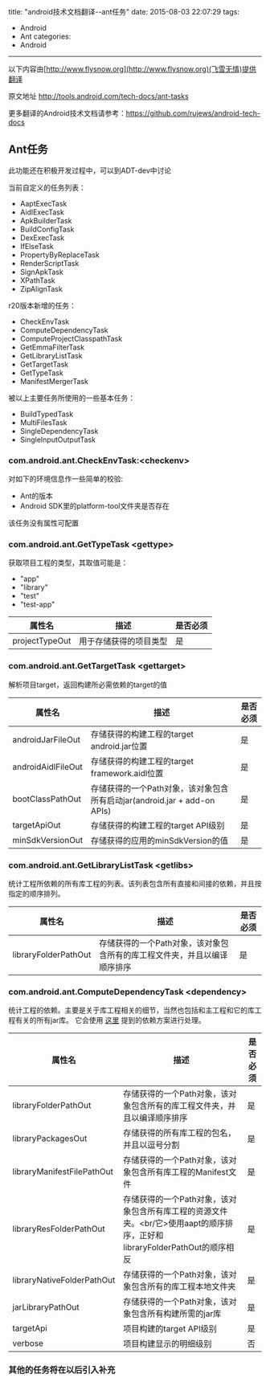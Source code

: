title: "android技术文档翻译--ant任务"
date: 2015-08-03 22:07:29
tags:
- Android
- Ant
categories:
- Android
---

以下内容由[http://www.flysnow.org](http://www.flysnow.org)(飞雪无情)提供翻译

原文地址 <http://tools.android.com/tech-docs/ant-tasks>

更多翻译的Android技术文档请参考：<https://github.com/rujews/android-tech-docs>

## Ant任务

此功能还在积极开发过程中，可以到ADT-dev中讨论

当前自定义的任务列表：

* AaptExecTask
* AidlExecTask
* ApkBuilderTask
* BuildConfigTask
* DexExecTask
* IfElseTask
* PropertyByReplaceTask
* RenderScriptTask
* SignApkTask
* XPathTask
* ZipAlignTask

r20版本新增的任务：

* CheckEnvTask
* ComputeDependencyTask
* ComputeProjectClasspathTask
* GetEmmaFilterTask
* GetLibraryListTask
* GetTargetTask
* GetTypeTask
* ManifestMergerTask

被以上主要任务所使用的一些基本任务：

* BuildTypedTask
* MultiFilesTask
* SingleDependencyTask
* SingleInputOutputTask

### com.android.ant.CheckEnvTask:&lt;checkenv&gt;

对如下的环境信息作一些简单的校验:

* Ant的版本
* Android SDK里的platform-tool文件夹是否存在

该任务没有属性可配置

### com.android.ant.GetTypeTask &lt;gettype&gt;

获取项目工程的类型，其取值可能是：

* "app"
* "library"
* "test"
* "test-app"

|属性名|描述|是否必须|
|---------|-----------|--------|
|projectTypeOut|用于存储获得的项目类型|是

### com.android.ant.GetTargetTask &lt;gettarget&gt;

解析项目target，返回构建所必需依赖的target的值

|属性名|描述|是否必须|
|---------|-----------|--------|
|androidJarFileOut|存储获得的构建工程的target android.jar位置|是
|androidAidlFileOut|存储获得的构建工程的target framework.aidl位置|是
|bootClassPathOut|存储获得的一个Path对象，该对象包含所有启动jar(android.jar + add-on APIs)|是
|targetApiOut|存储获得的构建工程的target API级别|是
|minSdkVersionOut|存储获得的应用的minSdkVersion的值|是

### com.android.ant.GetLibraryListTask &lt;getlibs&gt;

统计工程所依赖的所有库工程的列表。该列表包含所有直接和间接的依赖，并且按指定的顺序排列。

|属性名|描述|是否必须|
|---------|-----------|--------|
|libraryFolderPathOut|存储获得的一个Path对象，该对象包含所有的库工程文件夹，并且以编译顺序排序|是

### com.android.ant.ComputeDependencyTask &lt;dependency&gt;

统计工程的依赖。主要是关于库工程相关的细节，当然也包括和主工程和它的库工程有关的所有jar库。
它会使用 [这里](http://tools.android.com/recent/dealingwithdependenciesinandroidprojects) 提到的依赖方案进行处理。

|属性名|描述|是否必须|
|---------|-----------|--------|
|libraryFolderPathOut|存储获得的一个Path对象，该对象包含所有的库工程文件夹，并且以编译顺序排序|是
|libraryPackagesOut|存储获得的所有库工程的包名，并且以逗号分割|是
|libraryManifestFilePathOut|存储获得的一个Path对象，该对象包含所有库工程的Manifest文件|是
|libraryResFolderPathOut|存储获得的一个Path对象，该对象包含所有库工程的资源文件夹。<br/它>使用aapt的顺序排序，正好和libraryFolderPathOut的顺序相反|是
|libraryNativeFolderPathOut|存储获得的一个Path对象，该对象包含所有的库工程本地文件夹|是
|jarLibraryPathOut|存储获得的一个Path对象，该对象包含所有构建所需的jar库|是
|targetApi|项目构建的target API级别|是
|verbose|项目构建显示的明细级别|否

### 其他的任务将在以后引入补充